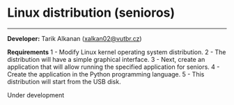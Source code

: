 # Linux distribution (senioros)
--------
**Developer:** Tarik Alkanan (xalkan02@vutbr.cz)

**Requirements**
1 - Modify Linux kernel operating system distribution.
2 - The distribution will have a simple graphical interface.
3 - Next, create an application that will allow running the specified application for seniors.
4 - Create the application in the Python programming language.
5 - This distribution will start from the USB disk.


Under development
